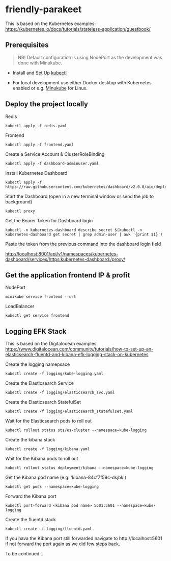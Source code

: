 # friendly-parakeet

This is based on the Kubernetes examples:
https://kubernetes.io/docs/tutorials/stateless-application/guestbook/

## Prerequisites

>NB! Default configuration is using NodePort as the development was done with Minukube.

* Install and Set Up [kubectl]( 
https://kubernetes.io/docs/tasks/tools/install-kubectl/)

* For local development use either Docker desktop with Kubernetes enabled or e.g. [Minukube](https://minikube.sigs.k8s.io/docs/start/) for Linux.


## Deploy the project locally

Redis  

```
kubectl apply -f redis.yaml
```

Frontend 

```
kubectl apply -f frontend.yaml
```

Create a Service Account & ClusterRoleBinding

```
kubectl apply -f dashboard-adminuser.yaml
```

Install Kubernetes Dashboard

```
kubectl apply -f https://raw.githubusercontent.com/kubernetes/dashboard/v2.0.0/aio/deploy/recommended.yaml
```

Start the Dashboard (open in a new terminal window or send the job to background)

```
kubectl proxy
```

Get the Bearer Token for Dashboard login

```
kubectl -n kubernetes-dashboard describe secret $(kubectl -n kubernetes-dashboard get secret | grep admin-user | awk '{print $1}')
```

Paste the token from the previous command into the dashboard login field

[http://localhost:8001/api/v1/namespaces/kubernetes-dashboard/services/https:kubernetes-dashboard:/proxy/](http://localhost:8001/api/v1/namespaces/kubernetes-dashboard/services/https:kubernetes-dashboard:/proxy/)

## Get the application frontend IP & profit


NodePort 

```
minikube service frontend --url
```

LoadBalancer 

```
kubectl get service frontend
```

## Logging EFK Stack

This is based on the Digitalocean examples:
https://www.digitalocean.com/community/tutorials/how-to-set-up-an-elasticsearch-fluentd-and-kibana-efk-logging-stack-on-kubernetes

Create the logging namepsace

```
kubectl create -f logging/kube-logging.yaml
```

Create the Elasticsearch Service

```
kubectl create -f logging/elasticsearch_svc.yaml
```

Create the Elasticsearch StatefulSet

```
kubectl create -f logging/elasticsearch_statefulset.yaml
```

Wait for the Elasticsearch pods to roll out

```
kubectl rollout status sts/es-cluster --namespace=kube-logging
```

Create the kibana stack

```
kubectl create -f logging/kibana.yaml
```

Wait for the Kibana pods to roll out

```
kubectl rollout status deployment/kibana --namespace=kube-logging
```

Get the Kibana pod name (e.g. 'kibana-84cf7f59c-dsjbk')

```
kubectl get pods --namespace=kube-logging
```

Forward the Kibana port

```
kubectl port-forward <kibana pod name> 5601:5601 --namespace=kube-logging
```

Create the fluentd stack

```
kubectl create -f logging/fluentd.yaml
```

If you hava the Kibana port still forwarded navigate to http://localhost:5601 if not forward the port again as we did few steps back.

To be continued... 
